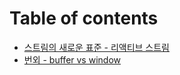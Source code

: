 # Table of contents

* [스트림의 새로운 표준 - 리액티브 스트림](README.md)
* [번외 - buffer vs window](buffer-vs-window.md)


